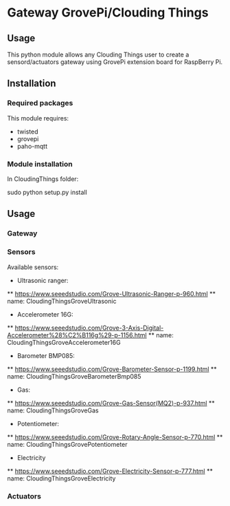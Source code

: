 # Gateway GrovePi/Clouding Things

## Usage

This python module allows any Clouding Things user to create a sensord/actuators gateway using GrovePi extension board for RaspBerry Pi.

## Installation

### Required packages

This module requires:
* twisted
* grovepi
* paho-mqtt 


### Module installation

In CloudingThings folder:

sudo python setup.py install

## Usage

### Gateway


### Sensors

Available sensors:
* Ultrasonic ranger: 

** https://www.seeedstudio.com/Grove-Ultrasonic-Ranger-p-960.html
** name: CloudingThingsGroveUltrasonic

* Accelerometer 16G: 

** https://www.seeedstudio.com/Grove-3-Axis-Digital-Accelerometer%28%C2%B116g%29-p-1156.html
** name: CloudingThingsGroveAccelerometer16G

* Barometer BMP085:

** https://www.seeedstudio.com/Grove-Barometer-Sensor-p-1199.html
** name: CloudingThingsGroveBarometerBmp085

* Gas:

** https://www.seeedstudio.com/Grove-Gas-Sensor(MQ2)-p-937.html
** name: CloudingThingsGroveGas

* Potentiometer:

** https://www.seeedstudio.com/Grove-Rotary-Angle-Sensor-p-770.html
** name: CloudingThingsGrovePotentiometer

* Electricity

** https://www.seeedstudio.com/Grove-Electricity-Sensor-p-777.html
** name: CloudingThingsGroveElectricity

### Actuators

